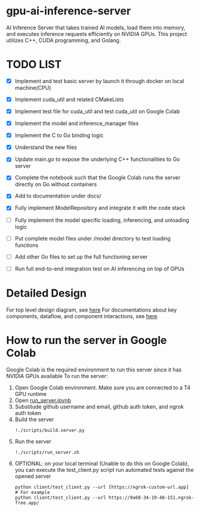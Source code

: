 # gpu-ai-inference-server
AI Inference Server that takes trained AI models, load them into memory, and executes inference requests efficiently on NVIDIA GPUs. This project utilizes C++, CUDA programming, and Golang.

# TODO LIST
- [x] Implement and test basic server by launch it through docker on local machine(CPU)
- [x] Implement cuda_util and related CMakeLists 
- [x] Implement test file for cuda_util and test cuda_util on Google Colab
- [x] Implement the model and inference_manager files
- [x] Implement the C to Go binding logic
- [x] Understand the new files
- [x] Update main.go to expose the underlying C++ functionalities to Go server
- [x] Complete the notebook such that the Google Colab runs the server directly on Go without containers
- [x] Add to documentation under docs/
- [x] Fully implement ModelRepository and integrate it with the code stack
- [ ] Fully implement the model specific loading, inferencing, and unloading logic
- [ ] Put complete model files under /model directory to test loading functions
- [ ] Add other Go files to set up the full functioning server
- [ ] Run full end-to-end integration test on AI inferencing on top of GPUs


# Detailed Design
For top level design diagram, see [here](./docs/design_diagram.md)
For documentations about key components, dataflow, and component interactions, see [here](./docs/design.md).

# How to run the server in Google Colab
Google Colab is the required environment to run this server since it has NVIDIA GPUs available
To run the server:
1. Open Google Colab environment. Make sure you are connected to a T4 GPU runtime
2. Open [run_server.ipynb](./docs/run_server.ipynb)
3. Substitude github username and email, github auth token, and ngrok auth token
4. Build the server
   ```
   !./scripts/build.server.py
   ```
5. Run the server
   ```
   !./scripts/run_server.sh
   ```
6. OPTIONAL: on your local terminal (Unable to do this on Google Colab), you can execute the test_client.py script run automated tests against the opened server
   ```
   python client/test_client.py --url [https://ngrok-custom-url.app]
   # For example
   python client/test_client.py --url https://9a68-34-19-48-151.ngrok-free.app/
   ```
